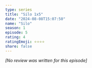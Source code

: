 ```yaml
---
type: series
title: "Silo 1x5"
date: "2024-08-08T15:07:50"
name: "Silo"
season: 1
episode: 5
rating: 4
ratingEmoji: ⭐️⭐️⭐️⭐️
share: false
---
```


*[No review was written for this episode]*

